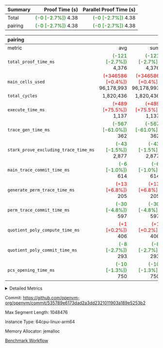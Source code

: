 | Summary | Proof Time (s) | Parallel Proof Time (s) |
|:---|---:|---:|
| Total | <span style='color: green'>(-0 [-2.7%])</span> 4.38 | <span style='color: green'>(-0 [-2.7%])</span> 4.38 |
| pairing | <span style='color: green'>(-0 [-2.7%])</span> 4.38 | <span style='color: green'>(-0 [-2.7%])</span> 4.38 |


| pairing |||||
|:---|---:|---:|---:|---:|
|metric|avg|sum|max|min|
| `total_proof_time_ms ` | <span style='color: green'>(-121 [-2.7%])</span> 4,376 | <span style='color: green'>(-121 [-2.7%])</span> 4,376 | <span style='color: green'>(-121 [-2.7%])</span> 4,376 | <span style='color: green'>(-121 [-2.7%])</span> 4,376 |
| `main_cells_used     ` | <span style='color: red'>(+346586 [+0.4%])</span> 96,178,993 | <span style='color: red'>(+346586 [+0.4%])</span> 96,178,993 | <span style='color: red'>(+346586 [+0.4%])</span> 96,178,993 | <span style='color: red'>(+346586 [+0.4%])</span> 96,178,993 |
| `total_cycles        ` |  1,820,436 |  1,820,436 |  1,820,436 |  1,820,436 |
| `execute_time_ms     ` | <span style='color: red'>(+489 [+75.5%])</span> 1,137 | <span style='color: red'>(+489 [+75.5%])</span> 1,137 | <span style='color: red'>(+489 [+75.5%])</span> 1,137 | <span style='color: red'>(+489 [+75.5%])</span> 1,137 |
| `trace_gen_time_ms   ` | <span style='color: green'>(-567 [-61.0%])</span> 362 | <span style='color: green'>(-567 [-61.0%])</span> 362 | <span style='color: green'>(-567 [-61.0%])</span> 362 | <span style='color: green'>(-567 [-61.0%])</span> 362 |
| `stark_prove_excluding_trace_time_ms` | <span style='color: green'>(-43 [-1.5%])</span> 2,877 | <span style='color: green'>(-43 [-1.5%])</span> 2,877 | <span style='color: green'>(-43 [-1.5%])</span> 2,877 | <span style='color: green'>(-43 [-1.5%])</span> 2,877 |
| `main_trace_commit_time_ms` | <span style='color: green'>(-6 [-1.0%])</span> 614 | <span style='color: green'>(-6 [-1.0%])</span> 614 | <span style='color: green'>(-6 [-1.0%])</span> 614 | <span style='color: green'>(-6 [-1.0%])</span> 614 |
| `generate_perm_trace_time_ms` | <span style='color: red'>(+13 [+6.8%])</span> 205 | <span style='color: red'>(+13 [+6.8%])</span> 205 | <span style='color: red'>(+13 [+6.8%])</span> 205 | <span style='color: red'>(+13 [+6.8%])</span> 205 |
| `perm_trace_commit_time_ms` | <span style='color: green'>(-30 [-4.8%])</span> 597 | <span style='color: green'>(-30 [-4.8%])</span> 597 | <span style='color: green'>(-30 [-4.8%])</span> 597 | <span style='color: green'>(-30 [-4.8%])</span> 597 |
| `quotient_poly_compute_time_ms` | <span style='color: red'>(+1 [+0.2%])</span> 406 | <span style='color: red'>(+1 [+0.2%])</span> 406 | <span style='color: red'>(+1 [+0.2%])</span> 406 | <span style='color: red'>(+1 [+0.2%])</span> 406 |
| `quotient_poly_commit_time_ms` | <span style='color: green'>(-8 [-2.7%])</span> 293 | <span style='color: green'>(-8 [-2.7%])</span> 293 | <span style='color: green'>(-8 [-2.7%])</span> 293 | <span style='color: green'>(-8 [-2.7%])</span> 293 |
| `pcs_opening_time_ms ` | <span style='color: green'>(-10 [-1.3%])</span> 750 | <span style='color: green'>(-10 [-1.3%])</span> 750 | <span style='color: green'>(-10 [-1.3%])</span> 750 | <span style='color: green'>(-10 [-1.3%])</span> 750 |



<details>
<summary>Detailed Metrics</summary>

| group | num_segments | keygen_time_ms | commit_exe_time_ms |
| --- | --- | --- | --- |
| pairing | 1 | 1,119 | 12 | 

| group | air_name | quotient_deg | interactions | constraints |
| --- | --- | --- | --- | --- |
| pairing | AccessAdapterAir<16> | 2 | 5 | 12 | 
| pairing | AccessAdapterAir<2> | 2 | 5 | 12 | 
| pairing | AccessAdapterAir<32> | 2 | 5 | 12 | 
| pairing | AccessAdapterAir<4> | 2 | 5 | 12 | 
| pairing | AccessAdapterAir<8> | 2 | 5 | 12 | 
| pairing | BitwiseOperationLookupAir<8> | 2 | 2 | 4 | 
| pairing | KeccakVmAir | 2 | 321 | 4,513 | 
| pairing | MemoryMerkleAir<8> | 2 | 4 | 39 | 
| pairing | PersistentBoundaryAir<8> | 2 | 3 | 7 | 
| pairing | PhantomAir | 2 | 3 | 5 | 
| pairing | Poseidon2PeripheryAir<BabyBearParameters>, 1> | 2 | 1 | 286 | 
| pairing | ProgramAir | 1 | 1 | 4 | 
| pairing | RangeTupleCheckerAir<2> | 1 | 1 | 4 | 
| pairing | Rv32HintStoreAir | 2 | 18 | 28 | 
| pairing | VariableRangeCheckerAir | 1 | 1 | 4 | 
| pairing | VmAirWrapper<Rv32BaseAluAdapterAir, BaseAluCoreAir<4, 8> | 2 | 20 | 37 | 
| pairing | VmAirWrapper<Rv32BaseAluAdapterAir, LessThanCoreAir<4, 8> | 2 | 18 | 40 | 
| pairing | VmAirWrapper<Rv32BaseAluAdapterAir, ShiftCoreAir<4, 8> | 2 | 24 | 91 | 
| pairing | VmAirWrapper<Rv32BranchAdapterAir, BranchEqualCoreAir<4> | 2 | 11 | 20 | 
| pairing | VmAirWrapper<Rv32BranchAdapterAir, BranchLessThanCoreAir<4, 8> | 2 | 13 | 35 | 
| pairing | VmAirWrapper<Rv32CondRdWriteAdapterAir, Rv32JalLuiCoreAir> | 2 | 10 | 18 | 
| pairing | VmAirWrapper<Rv32IsEqualModAdapterAir<2, 1, 32, 32>, ModularIsEqualCoreAir<32, 4, 8> | 2 | 25 | 225 | 
| pairing | VmAirWrapper<Rv32JalrAdapterAir, Rv32JalrCoreAir> | 2 | 16 | 20 | 
| pairing | VmAirWrapper<Rv32LoadStoreAdapterAir, LoadSignExtendCoreAir<4, 8> | 2 | 18 | 33 | 
| pairing | VmAirWrapper<Rv32LoadStoreAdapterAir, LoadStoreCoreAir<4> | 2 | 17 | 40 | 
| pairing | VmAirWrapper<Rv32MultAdapterAir, DivRemCoreAir<4, 8> | 2 | 25 | 84 | 
| pairing | VmAirWrapper<Rv32MultAdapterAir, MulHCoreAir<4, 8> | 2 | 24 | 31 | 
| pairing | VmAirWrapper<Rv32MultAdapterAir, MultiplicationCoreAir<4, 8> | 2 | 19 | 19 | 
| pairing | VmAirWrapper<Rv32RdWriteAdapterAir, Rv32AuipcCoreAir> | 2 | 12 | 14 | 
| pairing | VmAirWrapper<Rv32VecHeapAdapterAir<1, 2, 2, 32, 32>, FieldExpressionCoreAir> | 2 | 415 | 480 | 
| pairing | VmAirWrapper<Rv32VecHeapAdapterAir<2, 1, 1, 32, 32>, FieldExpressionCoreAir> | 2 | 158 | 190 | 
| pairing | VmAirWrapper<Rv32VecHeapAdapterAir<2, 2, 2, 32, 32>, FieldExpressionCoreAir> | 2 | 428 | 457 | 
| pairing | VmConnectorAir | 2 | 5 | 11 | 

| group | air_name | segment | rows | prep_cols | perm_cols | main_cols | cells |
| --- | --- | --- | --- | --- | --- | --- | --- |
| pairing | AccessAdapterAir<16> | 0 | 262,144 |  | 16 | 25 | 10,747,904 | 
| pairing | AccessAdapterAir<32> | 0 | 131,072 |  | 16 | 41 | 7,471,104 | 
| pairing | AccessAdapterAir<8> | 0 | 524,288 |  | 16 | 17 | 17,301,504 | 
| pairing | BitwiseOperationLookupAir<8> | 0 | 65,536 | 3 | 8 | 2 | 655,360 | 
| pairing | MemoryMerkleAir<8> | 0 | 32,768 |  | 16 | 32 | 1,572,864 | 
| pairing | PersistentBoundaryAir<8> | 0 | 32,768 |  | 12 | 20 | 1,048,576 | 
| pairing | PhantomAir | 0 | 1 |  | 12 | 6 | 18 | 
| pairing | Poseidon2PeripheryAir<BabyBearParameters>, 1> | 0 | 32,768 |  | 8 | 300 | 10,092,544 | 
| pairing | ProgramAir | 0 | 32,768 |  | 8 | 10 | 589,824 | 
| pairing | RangeTupleCheckerAir<2> | 0 | 524,288 | 2 | 8 | 1 | 4,718,592 | 
| pairing | Rv32HintStoreAir | 0 | 256 |  | 44 | 32 | 19,456 | 
| pairing | VariableRangeCheckerAir | 0 | 262,144 | 2 | 8 | 1 | 2,359,296 | 
| pairing | VmAirWrapper<Rv32BaseAluAdapterAir, BaseAluCoreAir<4, 8> | 0 | 1,048,576 |  | 52 | 36 | 92,274,688 | 
| pairing | VmAirWrapper<Rv32BaseAluAdapterAir, LessThanCoreAir<4, 8> | 0 | 65,536 |  | 40 | 37 | 5,046,272 | 
| pairing | VmAirWrapper<Rv32BaseAluAdapterAir, ShiftCoreAir<4, 8> | 0 | 2,048 |  | 52 | 53 | 215,040 | 
| pairing | VmAirWrapper<Rv32BranchAdapterAir, BranchEqualCoreAir<4> | 0 | 131,072 |  | 28 | 26 | 7,077,888 | 
| pairing | VmAirWrapper<Rv32BranchAdapterAir, BranchLessThanCoreAir<4, 8> | 0 | 131,072 |  | 32 | 32 | 8,388,608 | 
| pairing | VmAirWrapper<Rv32CondRdWriteAdapterAir, Rv32JalLuiCoreAir> | 0 | 4,096 |  | 28 | 18 | 188,416 | 
| pairing | VmAirWrapper<Rv32IsEqualModAdapterAir<2, 1, 32, 32>, ModularIsEqualCoreAir<32, 4, 8> | 0 | 32 |  | 56 | 166 | 7,104 | 
| pairing | VmAirWrapper<Rv32JalrAdapterAir, Rv32JalrCoreAir> | 0 | 65,536 |  | 36 | 28 | 4,194,304 | 
| pairing | VmAirWrapper<Rv32LoadStoreAdapterAir, LoadStoreCoreAir<4> | 0 | 1,048,576 |  | 52 | 41 | 97,517,568 | 
| pairing | VmAirWrapper<Rv32MultAdapterAir, MulHCoreAir<4, 8> | 0 | 256 |  | 72 | 39 | 28,416 | 
| pairing | VmAirWrapper<Rv32MultAdapterAir, MultiplicationCoreAir<4, 8> | 0 | 512 |  | 52 | 31 | 42,496 | 
| pairing | VmAirWrapper<Rv32RdWriteAdapterAir, Rv32AuipcCoreAir> | 0 | 32,768 |  | 28 | 20 | 1,572,864 | 
| pairing | VmAirWrapper<Rv32VecHeapAdapterAir<1, 2, 2, 32, 32>, FieldExpressionCoreAir> | 0 | 1 |  | 836 | 547 | 1,383 | 
| pairing | VmAirWrapper<Rv32VecHeapAdapterAir<2, 1, 1, 32, 32>, FieldExpressionCoreAir> | 0 | 1,024 |  | 320 | 263 | 596,992 | 
| pairing | VmAirWrapper<Rv32VecHeapAdapterAir<2, 2, 2, 32, 32>, FieldExpressionCoreAir> | 0 | 16,384 |  | 860 | 625 | 18,038,784 | 
| pairing | VmConnectorAir | 0 | 2 | 1 | 16 | 5 | 42 | 

| group | segment | trace_gen_time_ms | total_proof_time_ms | total_cycles | total_cells | stark_prove_excluding_trace_time_ms | quotient_poly_compute_time_ms | quotient_poly_commit_time_ms | perm_trace_commit_time_ms | pcs_opening_time_ms | main_trace_commit_time_ms | main_cells_used | generate_perm_trace_time_ms | execute_time_ms |
| --- | --- | --- | --- | --- | --- | --- | --- | --- | --- | --- | --- | --- | --- | --- |
| pairing | 0 | 362 | 4,376 | 1,820,436 | 297,669,276 | 2,877 | 406 | 293 | 597 | 750 | 614 | 96,178,993 | 205 | 1,137 | 

| group | segment | trace_height_constraint | weighted_sum | threshold |
| --- | --- | --- | --- | --- |
| pairing | 0 | 0 | 5,112,016 | 2,013,265,921 | 
| pairing | 0 | 1 | 17,620,096 | 2,013,265,921 | 
| pairing | 0 | 2 | 2,556,008 | 2,013,265,921 | 
| pairing | 0 | 3 | 24,468,620 | 2,013,265,921 | 
| pairing | 0 | 4 | 131,072 | 2,013,265,921 | 
| pairing | 0 | 5 | 65,536 | 2,013,265,921 | 
| pairing | 0 | 6 | 6,003,913 | 2,013,265,921 | 
| pairing | 0 | 7 | 4,096 | 2,013,265,921 | 
| pairing | 0 | 8 | 56,944,397 | 2,013,265,921 | 

</details>


Commit: https://github.com/openvm-org/openvm/commit/535789e6173dad2a3dd2321011903a189e5253b2

Max Segment Length: 1048476

Instance Type: 64cpu-linux-arm64

Memory Allocator: jemalloc

[Benchmark Workflow](https://github.com/openvm-org/openvm/actions/runs/15326410801)
